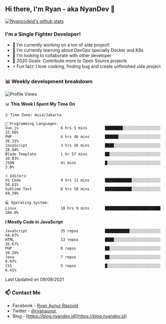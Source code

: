 ## Hi there, I'm Ryan - aka NyanDev 👋

[![Nyancodeid's github stats](https://github-readme-stats.vercel.app/api?username=nyancodeid)](https://github.com/nyancodeid/nyancodeid)

### I'm a Single Fighter Developer!
- 🔭 I’m currently working on a ton of side project!
- 🌱 I’m currently learning about DevOps specially Docker and K8s
- 👯 I’m looking to collaborate with other developer
- 🥅 2020 Goals: Contribute more to Open Source projects
- ⚡ Fun fact: I love cooking, finding bug and create unfinished side project 

### 📊 Weekly development breakdown

<!--START_SECTION:waka-->
![Profile Views](http://img.shields.io/badge/Profile%20Views-10-blue)

📊 **This Week I Spent My Time On** 

```text
⌚︎ Time Zone: Asia/Jakarta

💬 Programming Languages: 
Vue.js                   6 hrs 5 mins        ████████░░░░░░░░░░░░░░░░░   33.56% 
PHP                      4 hrs 46 mins       ██████░░░░░░░░░░░░░░░░░░░   26.31% 
JavaScript               3 hrs 26 mins       ████░░░░░░░░░░░░░░░░░░░░░   18.94% 
Blade Template           1 hr 57 mins        ██░░░░░░░░░░░░░░░░░░░░░░░   10.83% 
JSON                     41 mins             █░░░░░░░░░░░░░░░░░░░░░░░░   3.8%

🔥 Editors: 
VS Code                  9 hrs 11 mins       ████████████░░░░░░░░░░░░░   50.61% 
Sublime Text             8 hrs 58 mins       ████████████░░░░░░░░░░░░░   49.39%

💻 Operating System: 
Linux                    18 hrs 9 mins       █████████████████████████   100.0%

```

**I Mostly Code in JavaScript** 

```text
JavaScript               35 repos            ███████████░░░░░░░░░░░░░░   44.87% 
HTML                     13 repos            ████░░░░░░░░░░░░░░░░░░░░░   16.67% 
PHP                      8 repos             ██░░░░░░░░░░░░░░░░░░░░░░░   10.26% 
Java                     7 repos             ██░░░░░░░░░░░░░░░░░░░░░░░   8.97% 
CSS                      5 repos             █░░░░░░░░░░░░░░░░░░░░░░░░   6.41%

```



 Last Updated on 09/09/2021
<!--END_SECTION:waka-->

### 📫 Contact Me
- Facebook - [Ryan Aunur Rassyid](https://facebook.com/ryan.hac)
- Twitter - [@ryanaunur](https://twitter.com/ryanaunur)
- Blog - [https://blog.nyandev.id](https://blog.nyandev.id)

